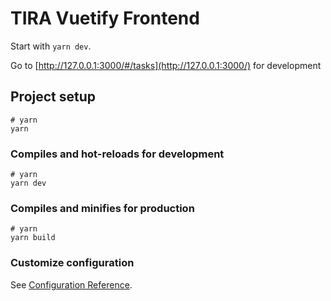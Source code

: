# TIRA Vuetify Frontend

Start with `yarn dev`.

Go to [http://127.0.0.1:3000/#/tasks](http://127.0.0.1:3000/) for development

## Project setup

```
# yarn
yarn
```

### Compiles and hot-reloads for development

```
# yarn
yarn dev
```

### Compiles and minifies for production

```
# yarn
yarn build
```

### Customize configuration

See [Configuration Reference](https://vitejs.dev/config/).
